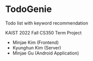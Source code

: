 # TodoGenie
Todo list with keyword recommendation
   
KAIST 2022 Fall CS350 Term Project   
* Minjae Kim (Frontend)
* Kyunghun Kim (Server)
* Minjae Gu (Android Application)

